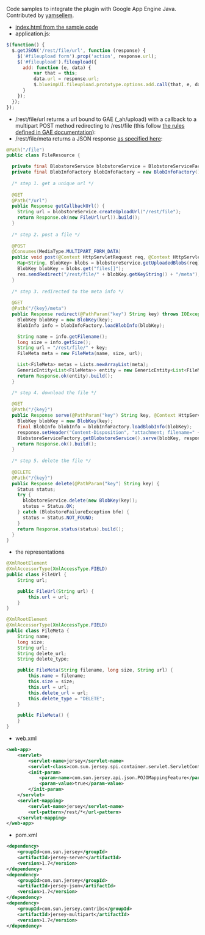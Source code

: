 Code samples to integrate the plugin with Google App Engine Java.  
Contributed by [yamsellem](https://github.com/yamsellem).

* [index.html from the sample code](https://github.com/blueimp/jQuery-File-Upload/archives/master)
* application.js:

```javascript
$(function() {
  $.getJSON('/rest/file/url', function (response) {
    $('#fileupload form').prop('action', response.url);
    $('#fileupload').fileupload({
      add: function (e, data) {
          var that = this;
          data.url = response.url;
          $.blueimpUI.fileupload.prototype.options.add.call(that, e, data);
      }
    });
  });
});
```

* /rest/file/url returns a url bound to GAE (_ah/upload) with a callback to a multipart POST method redirecting to /rest/file (this follow [the rules defined in GAE documentation](http://code.google.com/intl/fr-FR/appengine/docs/java/blobstore/overview.html)):
* /rest/file/meta returns a JSON response [as specified here](https://github.com/blueimp/jQuery-File-Upload/wiki/Setup):

```java
@Path("/file")
public class FileResource {

  private final BlobstoreService blobstoreService = BlobstoreServiceFactory.getBlobstoreService();
  private final BlobInfoFactory blobInfoFactory = new BlobInfoFactory();
  
  /* step 1. get a unique url */
  
  @GET
  @Path("/url")
  public Response getCallbackUrl() {
    String url = blobstoreService.createUploadUrl("/rest/file");
    return Response.ok(new FileUrl(url)).build();
  }
  
  /* step 2. post a file */
  
  @POST
  @Consumes(MediaType.MULTIPART_FORM_DATA)
  public void post(@Context HttpServletRequest req, @Context HttpServletResponse res) throws IOException, URISyntaxException {
    Map<String, BlobKey> blobs = blobstoreService.getUploadedBlobs(req);
    BlobKey blobKey = blobs.get("files[]");
    res.sendRedirect("/rest/file/" + blobKey.getKeyString() + "/meta");
  }
  
  /* step 3. redirected to the meta info */
  
  @GET
  @Path("/{key}/meta")
  public Response redirect(@PathParam("key") String key) throws IOException {
    BlobKey blobKey = new BlobKey(key);
    BlobInfo info = blobInfoFactory.loadBlobInfo(blobKey);

    String name = info.getFilename();
    long size = info.getSize();
    String url = "/rest/file/" + key; 
    FileMeta meta = new FileMeta(name, size, url);

    List<FileMeta> metas = Lists.newArrayList(meta);
    GenericEntity<List<FileMeta>> entity = new GenericEntity<List<FileMeta>>(metas) {};
    return Response.ok(entity).build();
  }

  /* step 4. download the file */
  
  @GET
  @Path("/{key}")
  public Response serve(@PathParam("key") String key, @Context HttpServletResponse response) throws IOException {
    BlobKey blobKey = new BlobKey(key);
    final BlobInfo blobInfo = blobInfoFactory.loadBlobInfo(blobKey);
    response.setHeader("Content-Disposition", "attachment; filename=" + blobInfo.getFilename());
    BlobstoreServiceFactory.getBlobstoreService().serve(blobKey, response);
    return Response.ok().build();
  }
  
  /* step 5. delete the file */
  
  @DELETE
  @Path("/{key}")
  public Response delete(@PathParam("key") String key) {
    Status status;
    try {
      blobstoreService.delete(new BlobKey(key));
      status = Status.OK;
    } catch (BlobstoreFailureException bfe) {
      status = Status.NOT_FOUND;
    }
    return Response.status(status).build();
  }
}
```

* the representations

```java
@XmlRootElement
@XmlAccessorType(XmlAccessType.FIELD)
public class FileUrl {
    String url;

    public FileUrl(String url) {
        this.url = url;
    }
}

@XmlRootElement
@XmlAccessorType(XmlAccessType.FIELD)
public class FileMeta {
    String name;
    long size;
    String url;
    String delete_url;  
    String delete_type;  

    public FileMeta(String filename, long size, String url) {
        this.name = filename;
        this.size = size;
        this.url = url;
        this.delete_url = url;
        this.delete_type = "DELETE";
    }

    public FileMeta() {
    }
}
```

* web.xml

```xml
<web-app>
    <servlet>
        <servlet-name>jersey</servlet-name>
        <servlet-class>com.sun.jersey.spi.container.servlet.ServletContainer</servlet-class>
        <init-param>
            <param-name>com.sun.jersey.api.json.POJOMappingFeature</param-name>
            <param-value>true</param-value>
        </init-param>
    </servlet>
    <servlet-mapping>
        <servlet-name>jersey</servlet-name>
        <url-pattern>/rest/*</url-pattern>
    </servlet-mapping>
</web-app>
```

* pom.xml

```xml
<dependency>
    <groupId>com.sun.jersey</groupId>
    <artifactId>jersey-server</artifactId>
    <version>1.7</version>
</dependency>
<dependency>
    <groupId>com.sun.jersey</groupId>
    <artifactId>jersey-json</artifactId>
    <version>1.7</version>
</dependency>
<dependency>
    <groupId>com.sun.jersey.contribs</groupId>
    <artifactId>jersey-multipart</artifactId>
    <version>1.7</version>
</dependency>
```